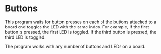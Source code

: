 # Buttons

This program waits for button presses on each of the buttons attached to a board
and toggles the LED with the same index. For example, if the first button is
pressed, the first LED is toggled. If the third button is pressed, the third LED
is toggled.

The program works with any number of buttons and LEDs on a board.

